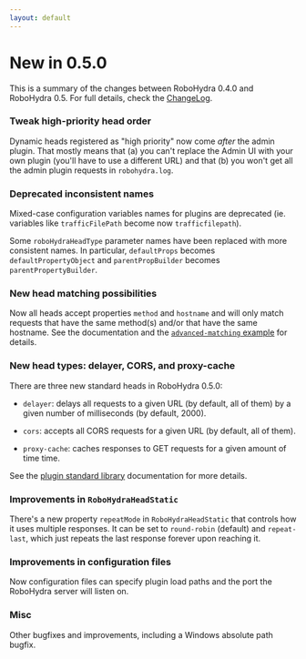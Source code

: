 ```yaml
---
layout: default
---
```


New in 0.5.0
============

This is a summary of the changes between RoboHydra 0.4.0 and RoboHydra
0.5. For full details, check the
[ChangeLog](https://raw.github.com/robohydra/robohydra/master/ChangeLog).

### Tweak high-priority head order

Dynamic heads registered as "high priority" now come *after* the admin
plugin. That mostly means that (a) you can't replace the Admin UI with
your own plugin (you'll have to use a different URL) and that (b) you
won't get all the admin plugin requests in `robohydra.log`.

### Deprecated inconsistent names

Mixed-case configuration variables names for plugins are
deprecated (ie. variables like `trafficFilePath` become now
`trafficfilepath`).

Some `roboHydraHeadType` parameter names have been replaced with
more consistent names. In particular, `defaultProps` becomes
`defaultPropertyObject` and `parentPropBuilder` becomes
`parentPropertyBuilder`.

### New head matching possibilities

Now all heads accept properties `method` and `hostname` and will only
match requests that have the same method(s) and/or that have the same
hostname. See the documentation and the [`advanced-matching`
example](https://github.com/robohydra/robohydra/blob/master/examples/plugins/advanced-matching/index.js)
for details.

### New head types: delayer, CORS, and proxy-cache

There are three new standard heads in RoboHydra 0.5.0:

* `delayer`: delays all requests to a given URL (by default, all of
  them) by a given number of milliseconds (by default, 2000).

* `cors`: accepts all CORS requests for a given URL (by default, all
  of them).

* `proxy-cache`: caches responses to GET requests for a given amount
  of time time.

See the [plugin standard library](../plugin-stdlib) documentation for
more details.

### Improvements in `RoboHydraHeadStatic`

There's a new property `repeatMode` in `RoboHydraHeadStatic` that
controls how it uses multiple responses. It can be set to
`round-robin` (default) and `repeat-last`, which just repeats the last
response forever upon reaching it.

### Improvements in configuration files

Now configuration files can specify plugin load paths and the port the
RoboHydra server will listen on.

### Misc

Other bugfixes and improvements, including a Windows absolute path
bugfix.
